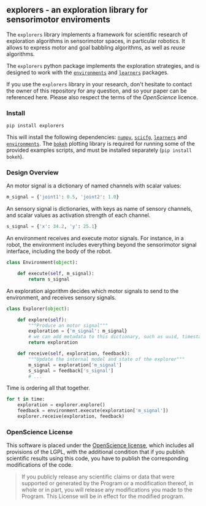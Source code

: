 ## explorers - an exploration library for sensorimotor enviroments

The `explorers` library implements a framework for scientific research of exploration algorithms in sensorimotor spaces, in particular robotics. It allows to express motor and goal babbling algorithms, as well as *reuse* algorithms.

The `explorers` python package implements the exploration strategies, and is designed to work with the [`environments`](https://github.com/humm/environments) and [`learners`](https://github.com/humm/learners) packages.

If you use the `explorers` library in your research, don't hesitate to contact the owner of this repository for any question, and so your paper can be referenced here. Please also respect the terms of the *OpenScience* licence.


### Install

```
pip install explorers
```

This will install the following dependencies: [`numpy`](http://www.numpy.org/), [`scicfg`](https://github.com/humm/scicfg), [`learners`](https://github.com/humm/learners) and [`environments`](https://github.com/humm/environments). The [`bokeh`](http://bokeh.pydata.org/) plotting library is required for running some of the provided examples scripts, and must be installed separately (`pip install bokeh`).

### Design Overview

An motor signal is a dictionary of named channels with scalar values:

```python
m_signal = {'joint1': 0.5, 'joint2': 1.0}
```

An sensory signal is dictionaries, with keys as name of sensory channels, and scalar values as activation strength of each channel.

```python
s_signal = {'x': 34.2, 'y': 25.1}
```

An environment receives and execute motor signals. For instance, in a robot, the environment includes everything beyond the sensorimotor signal interface, including the body of the robot.

```python
class Environment(object):

    def execute(self, m_signal):
        return s_signal
```

An exploration algorithm decides which motor signals to send to the environment, and receives sensory signals.

```python
class Explorer(object):

    def explore(self):
        """Produce an motor signal"""
        exploration = {'m_signal': m_signal}
        # we can add metadata to this dictionary, such as uuid, timestamp, etc.
        return exploration

    def receive(self, exploration, feedback):
        """Update the internal model and state of the explorer"""
        m_signal = exploration['m_signal']
        s_signal = feedback['s_signal']
        # ...
```

Time is ordering all that together.

```python
for t in time:
    exploration = explorer.explore()
    feedback = environment.execute(exploration['m_signal'])
    explorer.receive(exploration, feedback)
```

### OpenScience License

This software is placed under the [OpenScience license](http://fabien.benureau.com/openscience.html), which includes all provisions of the LGPL, with the additional condition that if you publish scientific results using this code, you have to publish the corresponding modifications of the code.

> If you publicly release any scientific claims or data that were supported or generated by the Program or a modification thereof, in whole or in part, you will release any modifications you made to the Program. This License will be in effect for the modified program.
